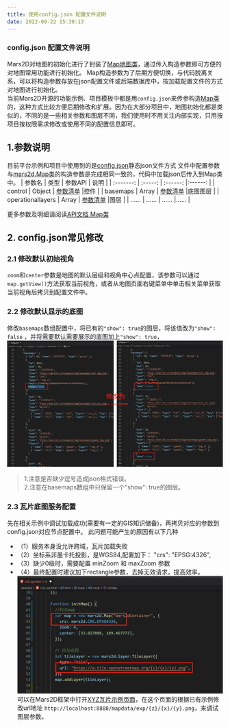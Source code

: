 ```yaml
---
title: 使用config.json 配置文件说明
date: 2022-09-22 15:39:13
---
```


<h3> config.json 配置文件说明 </h3>

Mars2D对地图的初始化进行了封装了[Map地图类](http://mars2d.cn/api/Map.html)，通过传入构造参数即可方便的对地图常用功能进行初始化。 Map构造参数为了后期方便切换，与代码脱离关系，可以将构造参数存放在json配置文件或后端数据库中，按加载配置文件的方式对地图进行初始化。<br />
当前Mars2D开源的功能示例、项目模板中都是用`config.json`来传参构造[Map类](http://mars2d.cn/api/Map.html)的，这种方式比较方便后期修改和扩展。因为在大部分项目中，地图初始化都是类似的，不同的是一些相关参数和图层不同，我们使用时不用关注内部实现，只用按项目按权限需求修改或使用不同的配置信息即可。

## 1.参数说明
目前平台示例和项目中使用到的是[config.json](http://mars2d.cn/config/config.json)静态json文件方式 文件中配置参数与[mars2d.Map类](http://mars2d.cn/config/config.json)的构造参数是完成相同一致的，代码中加载json后传入到Map类中。
|  参数名  |   类型   |   参数API   |    说明   |
| :-------: | :-----: | :------: |:------: |
|  control    |   Object   | [参数清单](http://mars2d.cn/api/Map.html#.controlOptions)  |控件   |
|  basemaps    |   Array   | [参数清单](http://mars2d.cn/api/Map.html#.basemapOptions)  |底图图层 |
|  operationallayers    |   Array   | [参数清单](http://mars2d.cn/api/Map.html#.layerOptions)  |图层   |
|  ……    |   ……   | ……  |…… |

更多参数及明细请阅读[API文档 Map类](http://mars2d.cn/api/Map.html#.mapOptions)

## 2. config.json常见修改
### 2.1 修改默认初始视角
`zoom`和`center`参数是地图的默认层级和视角中心点配置，该参数可以通过`map.getView()`方法获取当前视角，或者从地图页面右键菜单中单击相关菜单获取当前视角后拷贝到配置文件中。

### 2.2 修改默认显示的底图
修改`basemaps`数组配置中，将已有的`"show": true`的图层，将该值改为`"show": false` ，并将需要默认需要展示的底图加上`"show": true`，
![配置图][1]
> 1.注意是否缺少逗号造成json格式错误。<br />
  2.注意在basemaps数组中只保留一个"show": true的图层。
  
### 2.3 瓦片底图服务配置
先在相关示例中调试加载成功(需要有一定的GIS知识储备)，再拷贝对应的参数到config.json对应节点配置中。 此问题可能产生的原因有以下几种

 - （1）服务本身没允许跨域，瓦片加载失败
 - （2）坐标系非墨卡托投影，是WGS84,配置加下： "crs": "EPSG:4326",
 - （3）缺少0级时，需要配置 minZoom 和 maxZoom 参数
 - （4）最终配置时建议加下rectangle参数，去掉无效请求，提高效率。
 ![配置图][2]
可以在Mars2D框架中打开[XYZ瓦片示例页面](http://mars2d.cn/editor.html?id=layer-tile/type/xyz)，在这个页面的根据已有示例修改url地址
`http://localhost:8888/mapdata/exp/{z}/{x}/{y}.png`，来调试图层参数。

[1]: ../public/image/start-configJson-basepmap.jpg
[2]: ../public/image/start-configJson-tile.jpg
